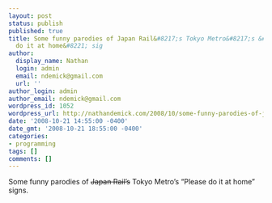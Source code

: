 ```yaml
---
layout: post
status: publish
published: true
title: Some funny parodies of Japan Rail&#8217;s Tokyo Metro&#8217;s &#8220;Please
  do it at home&#8221; sig
author:
  display_name: Nathan
  login: admin
  email: ndemick@gmail.com
  url: ''
author_login: admin
author_email: ndemick@gmail.com
wordpress_id: 1052
wordpress_url: http://nathandemick.com/2008/10/some-funny-parodies-of-japan-rails-tokyo-metros/
date: '2008-10-21 14:55:00 -0400'
date_gmt: '2008-10-21 18:55:00 -0400'
categories:
- programming
tags: []
comments: []
---
```

<p>Some funny parodies of <strike>Japan Rail&#8217;s</strike> Tokyo Metro&#8217;s &#8220;Please do it at home&#8221; signs.</p>
